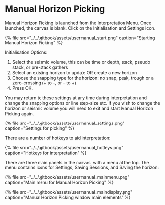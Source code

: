 # Manual Horizon Picking

Manual Horizon Picking is launched from the Interpretation Menu. Once launched, the canvas is blank. Click on the Initialisation and Settings icon.

{% file src="../../.gitbook/assets/usermanual\_start.png" caption="Starting Manual Horizon Picking" %}

Initialisation Options: 

1. Select the seismic volume, this can be time or depth, stack, pseudo stack, or pre-stack gathers
2. Select an existing horizon to update OR create a new horizon
3. Choose the snapping type for the horizon: no snap, peak, trough or a zero-crossing \(+ to –, or – to +\)
4. Press OK.

You may return to these settings at any time during interpretation and change the snapping options or line step-size etc. If you wish to change the horizon or seismic volume you will need to exit and start Manual Horizon Picking again.

{% file src="../../.gitbook/assets/usermanual\_settings.png" caption="Settings for picking" %}

There are a number of hotkeys to aid interpretation:

{% file src="../../.gitbook/assets/usermanual\_hotleys.png" caption="Hotkeys for interpretation" %}

There are three main panels in the canvas, with a menu at the top. The menu contains icons for Settings, Saving Sessions, and Saving the horizon:

{% file src="../../.gitbook/assets/usermanual\_mainmenu.png" caption="Main menu for Manual Horizon Picking" %}

{% file src="../../.gitbook/assets/usermanual\_maindisplay.png" caption="Manual Horizon Picking window main elements" %}











